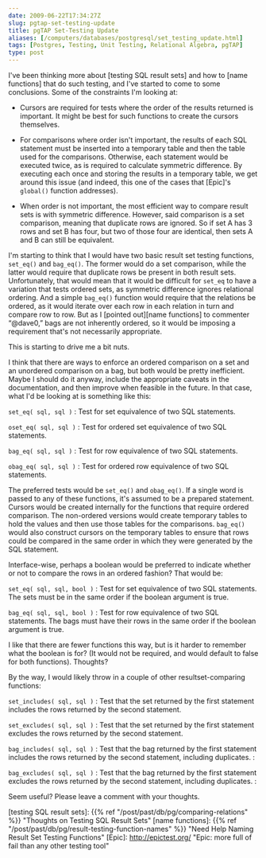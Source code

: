 ```yaml
--- 
date: 2009-06-22T17:34:27Z
slug: pgtap-set-testing-update
title: pgTAP Set-Testing Update
aliases: [/computers/databases/postgresql/set_testing_update.html]
tags: [Postgres, Testing, Unit Testing, Relational Algebra, pgTAP]
type: post
---
```


I've been thinking more about [testing SQL result sets] and how to [name
functions] that do such testing, and I've started to come to some conclusions.
Some of the constraints I'm looking at:

-   Cursors are required for tests where the order of the results returned is
    important. It might be best for such functions to create the cursors
    themselves.

-   For comparisons where order isn't important, the results of each SQL
    statement must be inserted into a temporary table and then the table used
    for the comparisons. Otherwise, each statement would be executed twice, as
    is required to calculate symmetric difference. By executing each once and
    storing the results in a temporary table, we get around this issue (and
    indeed, this one of the cases that [Epic]'s `global()` function addresses).

-   When order is not important, the most efficient way to compare result sets
    is with symmetric difference. However, said comparison is a set comparison,
    meaning that duplicate rows are ignored. So if set A has 3 rows and set B
    has four, but two of those four are identical, then sets A and B can still
    be equivalent.

I'm starting to think that I would have two basic result set testing functions,
`set_eq()` and `bag_eq()`. The former would do a set comparison, while the
latter would require that duplicate rows be present in both result sets.
Unfortunately, that would mean that it would be difficult for `set_eq` to have a
variation that tests ordered sets, as symmetric difference ignores relational
ordering. And a simple `bag_eq()` function would require that the relations be
ordered, as it would iterate over each row in each relation in turn and compare
row to row. But as I [pointed out][name functions] to commenter “@dave0,” bags
are not inherently ordered, so it would be imposing a requirement that's not
necessarily appropriate.

This is starting to drive me a bit nuts.

I think that there are ways to enforce an ordered comparison on a set and an
unordered comparison on a bag, but both would be pretty inefficient. Maybe I
should do it anyway, include the appropriate caveats in the documentation, and
then improve when feasible in the future. In that case, what I'd be looking at
is something like this:

`set_eq( sql, sql )`
:   Test for set equivalence of two SQL statements.

`oset_eq( sql, sql )`
:   Test for ordered set equivalence of two SQL statements.

`bag_eq( sql, sql )`
:   Test for row equivalence of two SQL statements.

`obag_eq( sql, sql )`
:   Test for ordered row equivalence of two SQL statements.

The preferred tests would be `set_eq()` and `obag_eq()`. If a single word is
passed to any of these functions, it's assumed to be a prepared statement.
Cursors would be created internally for the functions that require ordered
comparison. The non-ordered versions would create temporary tables to hold the
values and then use those tables for the comparisons. `bag_eq()` would also
construct cursors on the temporary tables to ensure that rows could be compared
in the same order in which they were generated by the SQL statement.

Interface-wise, perhaps a boolean would be preferred to indicate whether or not
to compare the rows in an ordered fashion? That would be:

`set_eq( sql, sql, bool )`
:   Test for set equivalence of two SQL statements. The sets must be in the same
    order if the boolean argument is true.

`bag_eq( sql, sql, bool )`
:   Test for row equivalence of two SQL statements. The bags must have their
    rows in the same order if the boolean argument is true.

I like that there are fewer functions this way, but is it harder to remember
what the boolean is for? (It would not be required, and would default to false
for both functions). Thoughts?

By the way, I would likely throw in a couple of other resultset-comparing
functions:

`set_includes( sql, sql )`
:   Test that the set returned by the first statement includes the rows returned
    by the second statement.

`set_excludes( sql, sql )`
:   Test that the set returned by the first statement excludes the rows returned
    by the second statement.

`bag_includes( sql, sql )`
:   Test that the bag returned by the first statement includes the rows returned
    by the second statement, including duplicates.
:   

`bag_excludes( sql, sql )`
:   Test that the bag returned by the first statement excludes the rows returned
    by the second statement, including duplicates.
:   

Seem useful? Please leave a comment with your thoughts.

  [testing SQL result sets]: {{% ref "/post/past/db/pg/comparing-relations" %}}
    "Thoughts on Testing SQL Result Sets"
  [name functions]: {{% ref "/post/past/db/pg/result-testing-function-names" %}}
    "Need Help Naming Result Set Testing Functions"
  [Epic]: http://epictest.org/
    "Epic: more full of fail than any other testing  tool"
